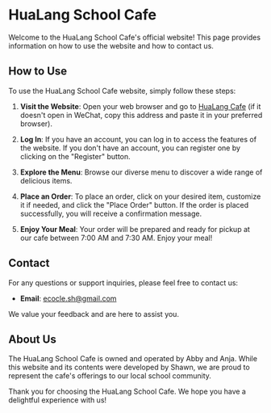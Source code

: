 # HuaLang School Cafe

Welcome to the HuaLang School Cafe's official website! This page provides information on how to use the website and how to contact us.

## How to Use

To use the HuaLang School Cafe website, simply follow these steps:

1. **Visit the Website**: Open your web browser and go to [HuaLang Cafe](https://hualangcafe.com) (if it doesn't open in WeChat, copy this address and paste it in your preferred browser).

2. **Log In**: If you have an account, you can log in to access the features of the website. If you don't have an account, you can register one by clicking on the "Register" button.

3. **Explore the Menu**: Browse our diverse menu to discover a wide range of delicious items.

4. **Place an Order**: To place an order, click on your desired item, customize it if needed, and click the "Place Order" button. If the order is placed successfully, you will receive a confirmation message.

5. **Enjoy Your Meal**: Your order will be prepared and ready for pickup at our cafe between 7:00 AM and 7:30 AM. Enjoy your meal!

## Contact

For any questions or support inquiries, please feel free to contact us:

- **Email**: [ecocle.sh@gmail.com](mailto:ecocle.sh@gmail.com)

We value your feedback and are here to assist you.

## About Us

The HuaLang School Cafe is owned and operated by Abby and Anja. While this website and its contents were developed by Shawn, we are proud to represent the cafe's offerings to our local school community.

Thank you for choosing the HuaLang School Cafe. We hope you have a delightful experience with us!

